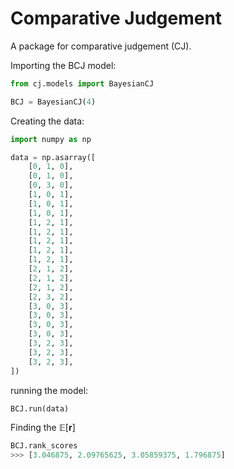 # Comparative Judgement

A package for comparative judgement (CJ).


Importing the BCJ model:

```python
from cj.models import BayesianCJ

BCJ = BayesianCJ(4)
```

Creating the data:

```python
import numpy as np

data = np.asarray([
    [0, 1, 0],
    [0, 1, 0],
    [0, 3, 0],
    [1, 0, 1],
    [1, 0, 1],
    [1, 0, 1],
    [1, 2, 1],
    [1, 2, 1],
    [1, 2, 1],
    [1, 2, 1],
    [1, 2, 1],
    [2, 1, 2],
    [2, 1, 2],
    [2, 1, 2],
    [2, 3, 2],
    [3, 0, 3],
    [3, 0, 3],
    [3, 0, 3],
    [3, 0, 3],
    [3, 2, 3],
    [3, 2, 3],
    [3, 2, 3],
])
```

running the model:

```python
BCJ.run(data)
```

Finding the $\mathbb{E}[\mathbf{r}]$
```python
BCJ.rank_scores
>>> [3.046875, 2.09765625, 3.05859375, 1.796875]
```
